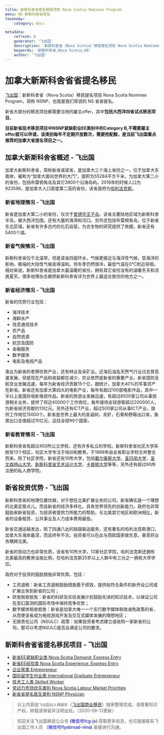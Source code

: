 ```yaml
---
title: 新斯科舍省提名移民项目 Nova Scotia Nominee Program
menu: NS 新斯科舍省提名
taxonomy:
    category: docs

metadata:
    refresh: 0
    generator: '飞出国'
    description: '新斯科舍省（Nova Scotia）移民提名项目 Nova Scotia Nominee Program，简称 NSNP，也就是我们常说的 NS 省省提名。新省大部分的移民项目都需要当地的雇主offer，其中包括大西洋四省试点移民项目。目前新省技术移民项目中NSNP紧缺职业EE类别中的Category B,不需要雇主offer就可以申请，该类别每年不定期开放数次，需要抢配额，是当前飞出国重点推荐的加拿大省提名项目之一。'
    keywords: '新斯科舍省,Nova Scotia,NS'
    author: '飞出国'
---
```


# 加拿大新斯科舍省省提名移民

[飞出国](/home)：新斯科舍省（Nova Scotia）移民提名项目 Nova Scotia Nominee Program，简称 NSNP，也就是我们常说的 NS 省省提名。

新省大部分的移民项目都需要当地的雇主offer，其中**包括大西洋四省试点移民项目**。

**目前新省技术移民项目中NSNP紧缺职业EE类别中的Category B,不需要雇主offer就可以申请，该类别每年不定期开放数次，需要抢配额，是当前飞出国重点推荐的加拿大省提名项目之一。**

## 加拿大新斯科舍省概述 - 飞出国

加拿大新斯科舍省，简称新省或诺省，是加拿大三个海上省份之一，位于加拿大东南岸，被称为“加拿大面向世界的大门”。面积为55284平方千米，为加拿大第二小的省份，包括布雷顿角岛及其它3800个沿海岛屿。2016年的时候人口为923598，是加拿大人口密度第二高的省份，该省首府为[哈利法克斯]。

### 新省地理情况 - 飞出国

新省是加拿大第二小的省份，仅次于[爱德华王子岛]。该省主要陆地区域为新斯科舍半岛，被大西洋包围，还有大量的海湾和河口。另外还包括布雷顿角岛，位于新省东北区域。新省有许多古代的化石岩层，为古生物的研究提供了依据，新省还有5400个湖。

### 新省气候情况 - 飞出国

新斯科舍省位于北温带，但是该省四面环水，气候更接近与海洋性气候，受海洋的影响，极端的大陆性气候变得温和。但冬季仍然很冷，最低气温在0℃附近徘徊。相对来说，新斯科舍省是加拿大最温暖的省份，拥有其它省份没有的温暖冬天和凉爽夏天，很多地理杂志都把新斯科舍省评为世界上最适合居住的地方之一。

### 新省经济情况 - 飞出国

新省的优势行业包括：
 * 海洋技术
 * 海鲜水产
 * 信息通信技术
 * 农产品
 * 自然资源
 * 航空及国防
 * 金融服务
 * 数字媒体
 * 电影及电视产品

渔业为新省的老牌优势产业，还有林业及采矿业。近海石油及天然气行业过去曾高速发展，但是现在产品和收益都在减少，农业依然是新省的重要产业。新省国防及航空业发展迅速，每年为新省经济贡献15个亿，据统计，加拿大40%的军事资产在新省。新省还有加拿大第四大的电影产业，每年有超过100部电影作品，其中一半以上是国际电影电视作品。新省的旅游业发展迅速，有超过6500家公司从事旅游相关业务，提供了将近40000个工作岗位，每年接待全球游客超过200000人，为新省经济贡献约13亿元。另外还有ICT产业，超过500家公司从事ICT产业，提供工作岗位15000个。新省是世界上最大的圣诞树，龙虾，石膏和野莓出口省，鱼类出口总值超过10亿元，运往全球90个国家。

### 新省教育情况 - 飞出国

新斯科舍省有超过450所公立学校，还有许多私立的学校。新斯科舍省社区大学系统有13个校区，社区大学专注于培训和教育，于1988年由全省职业学校合并整合而来。除了社区学院，新省还有10所大学，包括[戴尔豪斯大学]，[圣玛丽大学]，[圣文森特山大学]，[新斯科舍省艺术设计大学]，[卡普顿大学]等等，另外还有超过90所注册的私人商学院。

## 新省投资优势 - 飞出国

新斯科舍省的地理位置优越，对于想在北美扩展业务的公司，新省确实是一个理想的北美定居点儿。而且新省的经济多样化，具有世界领先的创新能力。政府也非常鼓励来新省投资，为投资者提供力所能力的帮助，与北美其它地区和欧洲相比，新省的设备租赁、公共事业及人力成本费用最低。

新省交通运输发达，除了四通八达的铁路联运服务，还有著名的哈利法克斯港口，加拿大东海岸最深，而且终年不冻，投资者可以在此与西欧国家做生意，甚至将业务横跨北美。

新省的劳动力也非常优质，该省有10所大学，13家社区学院，哈利法克斯还拥有北美最高的教育设施比例，在哈利法克斯25岁以上人群中有三分之一拥有大学学位。

政府对于投资的鼓励措施非常优厚。包括：

 * 工资退税：新省工资退税鼓励措施基于绩效，提供给符合条件的新开设公司或扩展业务到新省的公司；
 * 研发税收抵免：新省的科研及实验发展计划鼓励先进的知识技术，以保证公司在变幻莫测的国际市场中保持竞争优势；
 * 数字媒体税收抵免：新省是加拿大唯一一个实行数字媒体税收减免政策的省，从而使该省成为电视游戏开发及交互式媒体发展的理想地区；
 * 无限责任公司（NSULC）政策：如果投资者考虑建立或收购一家新省的公司，那可以考虑NSULC是否会满足公司的要求。

## 新斯科舍省省提名移民项目 - 飞出国

* [新省EE紧缺职业类 Nova Scotia Demand: Express Entry](/ca/ns/nsnp-nova-scotia-demand-express-entry)
* [新省EE经验类 Nova Scotia Experience: Express Entry](/ca/ns/nsnp-nova-scotia-experience-express-entry)
* [企业家类 Entrepreneur](/ca/ns/nsnp-entrepreneur)
* [国际留学生创业类 International Graduate Entrepreneur](/ca/ns/nsnp-international-graduate-entrepreneur)
* [技术工人类 Skilled Worker](/ca/ns/nsnp-skilled-worker)
* [劳动力市场优先类别 Nova Scotia Labour Market Priorities](/ca/ns/nsnp-market-priority)
* [新省省提名医生类别 NSNP Physician](/ca/ns/NSNP-physician)

> 以上内容由`飞出国出入境服务`（[飞出国商业移民](http://tz.flyabroad.com.hk/)）独家整理完成，请尊重知识产权，转载请保留并注明出处。（2020-08-13更新）

> 欢迎关注飞出国移民公众号 <font color=Blue>(微信号fcg-js)</font> 获取更多信息，也可直接联系飞出国工作人员 <font color=Blue>（微信号flyabroad-nina)</font> 直接进行沟通。

[哈利法克斯]:/ca/ns/Halifax
[爱德华王子岛]:/ca/pei
[戴尔豪斯大学]:/ca/ns/dal
[圣文森特山大学]:/ca/ns/msvu
[新斯科舍省艺术设计大学]:/ca/ns/nacad
[卡普顿大学]:/ca/ns/cbu
[NSNP]:/ca/ns/NSNP
[圣玛丽大学]:/ca/ns/smu
